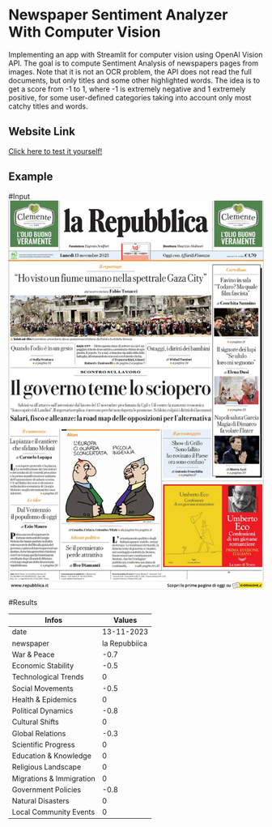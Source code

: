 # Newspaper Sentiment Analyzer With Computer Vision

Implementing an app with Streamlit for computer vision using OpenAI Vision API.
The goal is to compute Sentiment Analysis of newspapers pages from images. Note that it is not an OCR problem, the API does not read
the full documents, but only titles and some other highlighted words. The idea is to get a score from -1 to 1, where -1 is extremely
negative and 1 extremely positive, for some user-defined categories taking into account only most catchy titles and words.

## Website Link
[Click here to test it yourself!]([https://newspaper-sentiment-analyzer.streamlit.app/](https://newspaper-sentiment-analyzer.streamlit.app/)) 

## Example

#Input
![Project Image](https://github.com/filopacio/newspaper_sentiment_analyzer/blob/main/data/repubblic.jpg)

#Results

| Infos                     | Values       |
|---------------------------|--------------|
| date                      | 13-11-2023   |
| newspaper                 | la Repubbiica|
| War & Peace               | -0.7         |
| Economic Stability        | -0.5         |
| Technological Trends      | 0            |
| Social Movements          | -0.5         |
| Health & Epidemics        |   0          |
| Political Dynamics        | -0.8         |
| Cultural Shifts           | 0            |
| Global Relations          | -0.3         |
| Scientific Progress       | 0            | 
| Education & Knowledge     | 0            | 
| Religious Landscape       | 0            | 
| Migrations & Immigration  | 0            |
| Government Policies       | -0.8         |
| Natural Disasters         | 0            |
| Local Community Events    | 0            |

